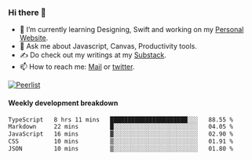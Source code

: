 ### Hi there 👋

- 🌱 I’m currently learning Designing, Swift and working on my [Personal Website](https://vaishak.de/).
- 💬 Ask me about Javascript, Canvas,  Productivity tools. 
- :writing_hand: Do check out my writings at my [Substack](https://kvaishak.substack.com/).
- 📫 How to reach me: [Mail](mailto:vaishak.kaippanchery@gmail.com) or [twitter](https://twitter.com/kvaishark).

[![Peerlist](https://github-readme-badge.peerlist.io/api/vaishak?style=plastic)](https://peerlist.io/vaishak)

#### Weekly development breakdown

<!--START_SECTION:waka-->

```txt
TypeScript   8 hrs 11 mins   ██████████████████████░░░   88.55 %
Markdown     22 mins         █░░░░░░░░░░░░░░░░░░░░░░░░   04.05 %
JavaScript   16 mins         ▓░░░░░░░░░░░░░░░░░░░░░░░░   02.90 %
CSS          10 mins         ▒░░░░░░░░░░░░░░░░░░░░░░░░   01.91 %
JSON         10 mins         ▒░░░░░░░░░░░░░░░░░░░░░░░░   01.80 %
```

<!--END_SECTION:waka-->
